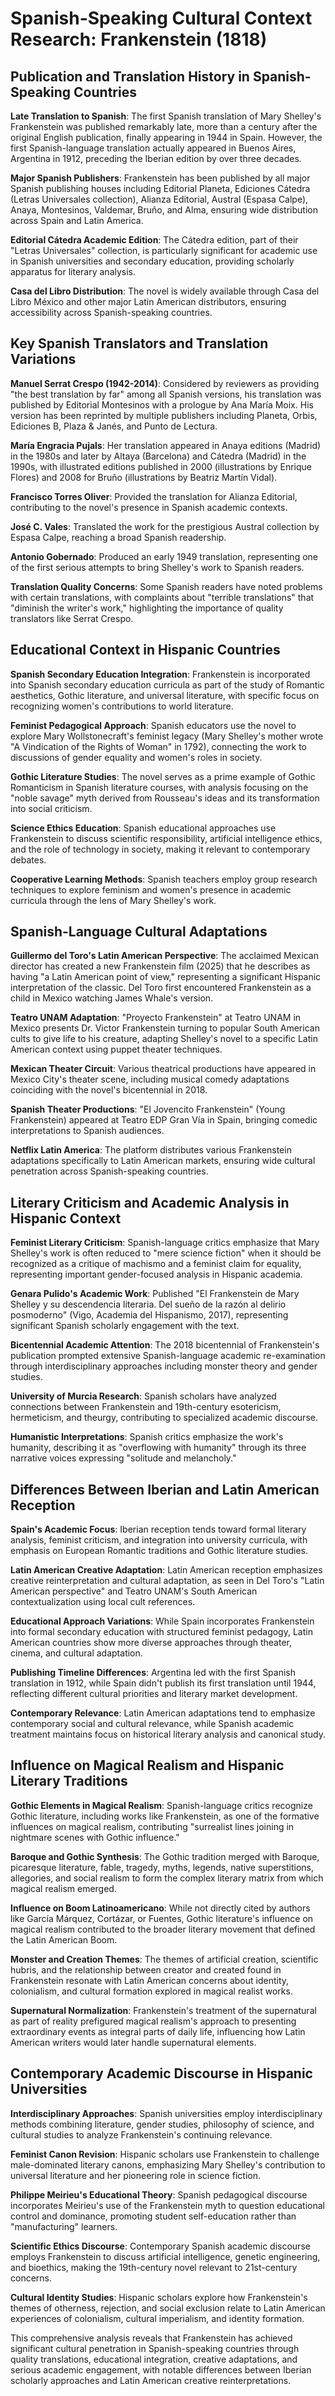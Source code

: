 # Spanish-Speaking Cultural Context Research: Frankenstein (1818)

## Publication and Translation History in Spanish-Speaking Countries

**Late Translation to Spanish**: The first Spanish translation of Mary Shelley's Frankenstein was published remarkably late, more than a century after the original English publication, finally appearing in 1944 in Spain. However, the first Spanish-language translation actually appeared in Buenos Aires, Argentina in 1912, preceding the Iberian edition by over three decades.

**Major Spanish Publishers**: Frankenstein has been published by all major Spanish publishing houses including Editorial Planeta, Ediciones Cátedra (Letras Universales collection), Alianza Editorial, Austral (Espasa Calpe), Anaya, Montesinos, Valdemar, Bruño, and Alma, ensuring wide distribution across Spain and Latin America.

**Editorial Cátedra Academic Edition**: The Cátedra edition, part of their "Letras Universales" collection, is particularly significant for academic use in Spanish universities and secondary education, providing scholarly apparatus for literary analysis.

**Casa del Libro Distribution**: The novel is widely available through Casa del Libro México and other major Latin American distributors, ensuring accessibility across Spanish-speaking countries.

## Key Spanish Translators and Translation Variations

**Manuel Serrat Crespo (1942-2014)**: Considered by reviewers as providing "the best translation by far" among all Spanish versions, his translation was published by Editorial Montesinos with a prologue by Ana María Moix. His version has been reprinted by multiple publishers including Planeta, Orbis, Ediciones B, Plaza & Janés, and Punto de Lectura.

**María Engracia Pujals**: Her translation appeared in Anaya editions (Madrid) in the 1980s and later by Altaya (Barcelona) and Cátedra (Madrid) in the 1990s, with illustrated editions published in 2000 (illustrations by Enrique Flores) and 2008 for Bruño (illustrations by Beatriz Martín Vidal).

**Francisco Torres Oliver**: Provided the translation for Alianza Editorial, contributing to the novel's presence in Spanish academic contexts.

**José C. Vales**: Translated the work for the prestigious Austral collection by Espasa Calpe, reaching a broad Spanish readership.

**Antonio Gobernado**: Produced an early 1949 translation, representing one of the first serious attempts to bring Shelley's work to Spanish readers.

**Translation Quality Concerns**: Some Spanish readers have noted problems with certain translations, with complaints about "terrible translations" that "diminish the writer's work," highlighting the importance of quality translators like Serrat Crespo.

## Educational Context in Hispanic Countries

**Spanish Secondary Education Integration**: Frankenstein is incorporated into Spanish secondary education curricula as part of the study of Romantic aesthetics, Gothic literature, and universal literature, with specific focus on recognizing women's contributions to world literature.

**Feminist Pedagogical Approach**: Spanish educators use the novel to explore Mary Wollstonecraft's feminist legacy (Mary Shelley's mother wrote "A Vindication of the Rights of Woman" in 1792), connecting the work to discussions of gender equality and women's roles in society.

**Gothic Literature Studies**: The novel serves as a prime example of Gothic Romanticism in Spanish literature courses, with analysis focusing on the "noble savage" myth derived from Rousseau's ideas and its transformation into social criticism.

**Science Ethics Education**: Spanish educational approaches use Frankenstein to discuss scientific responsibility, artificial intelligence ethics, and the role of technology in society, making it relevant to contemporary debates.

**Cooperative Learning Methods**: Spanish teachers employ group research techniques to explore feminism and women's presence in academic curricula through the lens of Mary Shelley's work.

## Spanish-Language Cultural Adaptations

**Guillermo del Toro's Latin American Perspective**: The acclaimed Mexican director has created a new Frankenstein film (2025) that he describes as having "a Latin American point of view," representing a significant Hispanic interpretation of the classic. Del Toro first encountered Frankenstein as a child in Mexico watching James Whale's version.

**Teatro UNAM Adaptation**: "Proyecto Frankenstein" at Teatro UNAM in Mexico presents Dr. Victor Frankenstein turning to popular South American cults to give life to his creature, adapting Shelley's novel to a specific Latin American context using puppet theater techniques.

**Mexican Theater Circuit**: Various theatrical productions have appeared in Mexico City's theater scene, including musical comedy adaptations coinciding with the novel's bicentennial in 2018.

**Spanish Theater Productions**: "El Jovencito Frankenstein" (Young Frankenstein) appeared at Teatro EDP Gran Vía in Spain, bringing comedic interpretations to Spanish audiences.

**Netflix Latin America**: The platform distributes various Frankenstein adaptations specifically to Latin American markets, ensuring wide cultural penetration across Spanish-speaking countries.

## Literary Criticism and Academic Analysis in Hispanic Context

**Feminist Literary Criticism**: Spanish-language critics emphasize that Mary Shelley's work is often reduced to "mere science fiction" when it should be recognized as a critique of machismo and a feminist claim for equality, representing important gender-focused analysis in Hispanic academia.

**Genara Pulido's Academic Work**: Published "El Frankenstein de Mary Shelley y su descendencia literaria. Del sueño de la razón al delirio posmoderno" (Vigo, Academia del Hispanismo, 2017), representing significant Spanish scholarly engagement with the text.

**Bicentennial Academic Attention**: The 2018 bicentennial of Frankenstein's publication prompted extensive Spanish-language academic re-examination through interdisciplinary approaches including monster theory and gender studies.

**University of Murcia Research**: Spanish scholars have analyzed connections between Frankenstein and 19th-century esotericism, hermeticism, and theurgy, contributing to specialized academic discourse.

**Humanistic Interpretations**: Spanish critics emphasize the work's humanity, describing it as "overflowing with humanity" through its three narrative voices expressing "solitude and melancholy."

## Differences Between Iberian and Latin American Reception

**Spain's Academic Focus**: Iberian reception tends toward formal literary analysis, feminist criticism, and integration into university curricula, with emphasis on European Romantic traditions and Gothic literature studies.

**Latin American Creative Adaptation**: Latin American reception emphasizes creative reinterpretation and cultural adaptation, as seen in Del Toro's "Latin American perspective" and Teatro UNAM's South American contextualization using local cult references.

**Educational Approach Variations**: While Spain incorporates Frankenstein into formal secondary education with structured feminist pedagogy, Latin American countries show more diverse approaches through theater, cinema, and cultural adaptation.

**Publishing Timeline Differences**: Argentina led with the first Spanish translation in 1912, while Spain didn't publish its first translation until 1944, reflecting different cultural priorities and literary market development.

**Contemporary Relevance**: Latin American adaptations tend to emphasize contemporary social and cultural relevance, while Spanish academic treatment maintains focus on historical literary analysis and canonical study.

## Influence on Magical Realism and Hispanic Literary Traditions

**Gothic Elements in Magical Realism**: Spanish-language critics recognize Gothic literature, including works like Frankenstein, as one of the formative influences on magical realism, contributing "surrealist lines joining in nightmare scenes with Gothic influence."

**Baroque and Gothic Synthesis**: The Gothic tradition merged with Baroque, picaresque literature, fable, tragedy, myths, legends, native superstitions, allegories, and social realism to form the complex literary matrix from which magical realism emerged.

**Influence on Boom Latinoamericano**: While not directly cited by authors like García Márquez, Cortázar, or Fuentes, Gothic literature's influence on magical realism contributed to the broader literary movement that defined the Latin American Boom.

**Monster and Creation Themes**: The themes of artificial creation, scientific hubris, and the relationship between creator and created found in Frankenstein resonate with Latin American concerns about identity, colonialism, and cultural formation explored in magical realist works.

**Supernatural Normalization**: Frankenstein's treatment of the supernatural as part of reality prefigured magical realism's approach to presenting extraordinary events as integral parts of daily life, influencing how Latin American writers would later handle supernatural elements.

## Contemporary Academic Discourse in Hispanic Universities

**Interdisciplinary Approaches**: Spanish universities employ interdisciplinary methods combining literature, gender studies, philosophy of science, and cultural studies to analyze Frankenstein's continuing relevance.

**Feminist Canon Revision**: Hispanic scholars use Frankenstein to challenge male-dominated literary canons, emphasizing Mary Shelley's contribution to universal literature and her pioneering role in science fiction.

**Philippe Meirieu's Educational Theory**: Spanish pedagogical discourse incorporates Meirieu's use of the Frankenstein myth to question educational control and dominance, promoting student self-education rather than "manufacturing" learners.

**Scientific Ethics Discourse**: Contemporary Spanish academic discourse employs Frankenstein to discuss artificial intelligence, genetic engineering, and bioethics, making the 19th-century novel relevant to 21st-century concerns.

**Cultural Identity Studies**: Hispanic scholars explore how Frankenstein's themes of otherness, rejection, and social exclusion relate to Latin American experiences of colonialism, cultural imperialism, and identity formation.

This comprehensive analysis reveals that Frankenstein has achieved significant cultural penetration in Spanish-speaking countries through quality translations, educational integration, creative adaptations, and serious academic engagement, with notable differences between Iberian scholarly approaches and Latin American creative reinterpretations.